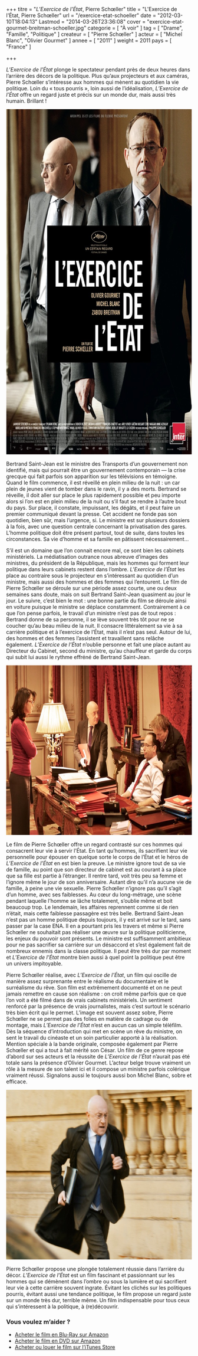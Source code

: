 +++
titre = "<em>L&rsquo;Exercice de l&rsquo;État</em>, Pierre Schœller"
title = "L'Exercice de l'État, Pierre Schœller"
url = "/exercice-etat-schoeller"
date = "2012-03-10T18:04:13"
Lastmod = "2014-03-26T23:36:08"
cover = "exercice-etat-gourmet-breitman-schoeller.jpg"
categorie = [ "À voir" ]
tag = [ "Drame", "Famille", "Politique" ]
createur = [ "Pierre Schœller" ]
acteur = [ "Michel Blanc", "Olivier Gourmet" ]
annee = [ "2011" ]
weight = 2011
pays = [ "France" ]

+++

<p><em>L&rsquo;Exercice de l&rsquo;État</em> plonge le spectateur pendant près de deux heures dans l&rsquo;arrière des décors de la politique. Plus qu&rsquo;aux projecteurs et aux caméras, Pierre Schœller s&rsquo;intéresse aux hommes qui mènent au quotidien la vie politique. Loin du &laquo;&nbsp;tous pourris&nbsp;&raquo;, loin aussi de l&rsquo;idéalisation, <em>L&rsquo;Exercice de l&rsquo;État</em> offre un regard juste et précis sur un monde dur, mais aussi très humain. Brillant !</p>
<div style="text-align: center;"><a href="http://www.allocine.fr/film/fichefilm_gen_cfilm=174671.html"><img class="aligncenter" style="border-style: initial; border-color: initial; border-image: initial; border-width: 0px;" src="exercice-etat-schoeller.jpg" alt="Exercice etat schoeller" width="690" height="936" border="0" /></a></div>
<p>Bertrand Saint-Jean est le ministre des Transports d&rsquo;un gouvernement non identifié, mais qui pourrait être un gouvernement contemporain — la crise grecque qui fait parfois son apparition sur les télévisions en témoigne. Quand le film commence, il est réveillé en plein milieu de la nuit : un car plein de jeunes vient de tomber dans le ravin, il y a des morts. Bertrand se réveille, il doit aller sur place le plus rapidement possible et peu importe alors si l&rsquo;on est en plein milieu de la nuit ou s&rsquo;il faut se rendre à l&rsquo;autre bout du pays. Sur place, il constate, impuissant, les dégâts, et il peut faire un premier communiqué devant la presse. Cet accident ne fonde pas son quotidien, bien sûr, mais l&rsquo;urgence, si. Le ministre est sur plusieurs dossiers à la fois, avec une question centrale concernant la privatisation des gares. L&rsquo;homme politique doit être présent partout, tout de suite, dans toutes les circonstances. Sa vie d&rsquo;homme et sa famille en pâtissent nécessairement…</p>
<p>S&rsquo;il est un domaine que l&rsquo;on connait encore mal, ce sont bien les cabinets ministériels. La médiatisation outrance nous abreuve d&rsquo;images des ministres, du président de la République, mais les hommes qui forment leur politique dans leurs cabinets restent dans l&rsquo;ombre. <em>L&rsquo;Exercice de l&rsquo;État</em> les place au contraire sous le projecteur en s&rsquo;intéressant au quotidien d&rsquo;un ministre, mais aussi des hommes et des femmes qui l&rsquo;entourent. Le film de Pierre Schœller se déroule sur une période assez courte, une ou deux semaines sans doute, mais on suit Bertrand Saint-Jean quasiment au jour le jour. Le suivre, c&rsquo;est bien le mot : une bonne partie du film se déroule ainsi en voiture puisque le ministre se déplace constamment. Contrairement à ce que l&rsquo;on pense parfois, le travail d&rsquo;un ministre n&rsquo;est pas de tout repos : Bertrand donne de sa personne, il se lève souvent très tôt pour ne se coucher qu&rsquo;au beau milieu de la nuit. Il consacre littéralement sa vie à sa carrière politique et à l&rsquo;exercice de l&rsquo;État, mais il n&rsquo;est pas seul. Autour de lui, des hommes et des femmes l&rsquo;assistent et travaillent sans relâche également. <em>L&rsquo;Exercice de l&rsquo;État</em> n&rsquo;oublie personne et fait une place autant au Directeur du Cabinet, second du ministre, qu&rsquo;au chauffeur et garde du corps qui subit lui aussi le rythme effréné de Bertrand Saint-Jean.</p>
<div style="text-align: center;"><img class="aligncenter" style="border-style: initial; border-color: initial; border-image: initial; border-width: 0px;" src="schoeller-exercice-etat.jpg" alt="Schoeller exercice etat" width="690" height="460" border="0" /></div>
<p>Le film de Pierre Schœller offre un regard contrasté sur ces hommes qui consacrent leur vie à servir l&rsquo;État. En tant qu&rsquo;hommes, ils sacrifient leur vie personnelle pour épouser en quelque sorte le corps de l&rsquo;État et le héros de <em>L&rsquo;Exercice de l&rsquo;État</em> en est bien la preuve. Le ministre ignore tout de sa vie de famille, au point que son directeur de cabinet est au courant à sa place que sa fille est partie à l&rsquo;étranger. Il rentre tard, voit très peu sa femme et l&rsquo;ignore même le jour de son anniversaire. Autant dire qu&rsquo;il n&rsquo;a aucune vie de famille, à peine une vie sexuelle. Pierre Schœller n&rsquo;ignore pas qu&rsquo;il s&rsquo;agit d&rsquo;un homme, avec ses faiblesses. Au cœur du long-métrage, une scène pendant laquelle l&rsquo;homme se lâche totalement, s&rsquo;oublie même et boit beaucoup trop. Le lendemain, les affaires reprennent comme si de rien n&rsquo;était, mais cette faiblesse passagère est très belle. Bertrand Saint-Jean n&rsquo;est pas un homme politique depuis toujours, il y est arrivé sur le tard, sans passer par la case ENA. Il en a pourtant pris les travers et même si Pierre Schœller ne souhaitait pas réaliser une œuvre sur la politique politicienne, les enjeux du pouvoir sont présents. Le ministre est suffisamment ambitieux pour ne pas sacrifier sa carrière sur un désaccord et s&rsquo;est également fait de nombreux ennemis dans la classe politique. Il peut être très dur par moment et <em>L&rsquo;Exercice de l&rsquo;État</em> montre bien aussi à quel point la politique peut être un univers impitoyable.</p>
<p>Pierre Schœller réalise, avec <em>L&rsquo;Exercice de l&rsquo;État</em>, un film qui oscille de manière assez surprenante entre le réalisme du documentaire et le surréalisme du rêve. Son film est extrêmement documenté et on ne peut jamais remettre en cause son réalisme : on croit même parfois que ce que l&rsquo;on voit a été filmé dans de vrais cabinets ministériels. Un sentiment renforcé par la présence de vrais journalistes, mais c&rsquo;est surtout le scénario très bien écrit qui le permet. L&rsquo;image est souvent assez sobre, Pierre Schœller ne se permet pas des folies en matière de cadrage ou de montage, mais <em>L&rsquo;Exercice de l&rsquo;État</em> n&rsquo;est en aucun cas un simple téléfilm. Dès la séquence d&rsquo;introduction qui met en scène un rêve du ministre, on sent le travail du cinéaste et un soin particulier apporté à la réalisation. Mention spéciale à la bande originale, composée également par Pierre Schœller et qui a tout à fait mérité son César. Un film de ce genre repose d&rsquo;abord sur ses acteurs et la réussite de <em>L&rsquo;Exercice de l&rsquo;État</em> n&rsquo;aurait pas été totale sans la présence d&rsquo;Olivier Gourmet. L&rsquo;acteur belge trouve vraiment un rôle à la mesure de son talent ici et il compose un ministre parfois colérique vraiment réussi. Signalons aussi le toujours aussi bon Michel Blanc, sobre et efficace.</p>
<div style="text-align: center;"><img class="aligncenter" style="border-style: initial; border-color: initial; border-image: initial; border-width: 0px;" src="exercice-etat-michel-blanc.jpg" alt="Exercice etat michel blanc" width="690" height="460" border="0" /></div>
<p>Pierre Schœller propose une plongée totalement réussie dans l&rsquo;arrière du décor. <em>L&rsquo;Exercice de l&rsquo;État</em> est un film fascinant et passionnant sur les hommes qui se démènent dans l&rsquo;ombre ou sous la lumière et qui sacrifient leur vie à cette carrière souvent ingrate. Évitant les clichés sur les politiques pourris, évitant aussi une tendance politique, le film propose un regard juste sur un monde très dur, terrible même. Un film indispensable pour tous ceux qui s&rsquo;intéressent à la politique, à (re)découvrir.</p>
<div class="amazon">
<h3>Vous voulez m&rsquo;aider ?</h3>
<ul>
<li><a href="http://www.amazon.fr/gp/product/B0069OF0I8/ref=as_li_ss_tl?ie=UTF8&amp;tag=leblogdenic07-21&amp;linkCode=as2&amp;camp=1642&amp;creative=19458&amp;creativeASIN=B0069OF0I8">Acheter le film en Blu-Ray sur Amazon</a></li>
<li><a href="http://www.amazon.fr/gp/product/B0069OEZKM/ref=as_li_ss_tl?ie=UTF8&amp;tag=leblogdenic07-21&amp;linkCode=as2&amp;camp=1642&amp;creative=19458&amp;creativeASIN=B0069OEZKM">Acheter le film en DVD sur Amazon</a></li>
<li><a href="http://itunes.apple.com/fr/movie/lexercice-de-letat/id498720491">Acheter ou louer le film sur l&rsquo;iTunes Store</a></li>
</ul>
</div>

